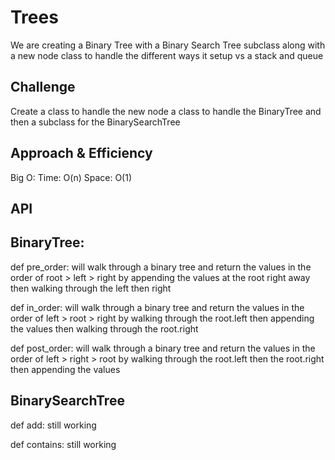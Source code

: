 # Trees
<!-- Short summary or background information -->
We are creating a Binary Tree with a Binary Search Tree subclass along with a new node class to handle the different ways it setup vs a stack and queue

## Challenge
<!-- Description of the challenge -->
Create a class to handle the new node a class to handle the BinaryTree and then a subclass for the BinarySearchTree

## Approach & Efficiency
<!-- What approach did you take? Why? What is the Big O space/time for this approach? -->
Big O:
Time: O(n)
Space: O(1)

## API
<!-- Description of each method publicly available in each of your trees -->

## BinaryTree:

def pre_order: will walk through a binary tree and return the values in the order of root > left > right by appending the values at the root right away then walking through the left then right

def in_order: will walk through a binary tree and return the values in the order of left > root > right by walking through the root.left  then appending the values then walking through the root.right

def post_order: will walk through a binary tree and return the values in the order of left > right > root by walking through the root.left then the root.right then appending the values

## BinarySearchTree

def add: still working

def contains: still working

